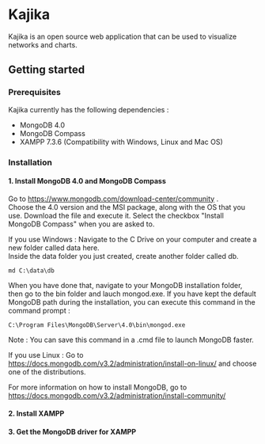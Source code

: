 # Kajika
Kajika is an open source web application that can be used to visualize networks and charts. 

## Getting started
  ### Prerequisites
Kajika currently has the following dependencies :
* MongoDB 4.0
* MongoDB Compass
* XAMPP 7.3.6 (Compatibility with Windows, Linux and Mac OS)

 ### Installation 
 
 #### 1. Install MongoDB 4.0 and MongoDB Compass
 Go to https://www.mongodb.com/download-center/community .  
 Choose the 4.0 version and the MSI package, along with the OS that you use.
 Download the file and execute it. Select the checkbox "Install MongoDB Compass" when you are asked to.
 
 If you use Windows :
 Navigate to the C Drive on your computer and create a new folder called data here.  
 Inside the data folder you just created, create another folder called db.
  ```
  md C:\data\db
  ```
  When you have done that, navigate to your MongoDB installation folder, then go to the bin folder and lauch mongod.exe.
  If you have kept the default MongoDB path during the installation, you can execute this command in the command prompt :
  ```
  C:\Program Files\MongoDB\Server\4.0\bin\mongod.exe
  ```
  Note : You can save this command in a .cmd file to launch MongoDB faster.
  
 If you use Linux :
 Go to https://docs.mongodb.com/v3.2/administration/install-on-linux/ and choose one of the distributions.
 
For more information on how to install MongoDB, go to https://docs.mongodb.com/v3.2/administration/install-community/ 
 
 #### 2. Install XAMPP
 
 #### 3. Get the MongoDB driver for XAMPP
 
 
 
 
 
 
 
 



